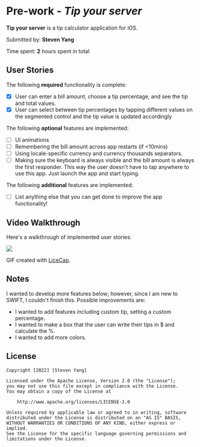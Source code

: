 # Pre-work - *Tip your server*

**Tip your server** is a tip calculator application for iOS.

Submitted by: **Steven Yang**

Time spent: **2** hours spent in total

## User Stories

The following **required** functionality is complete:

* [x] User can enter a bill amount, choose a tip percentage, and see the tip and total values.
* [x] User can select between tip percentages by tapping different values on the segmented control and the tip value is updated accordingly

The following **optional** features are implemented:

* [ ] UI animations
* [ ] Remembering the bill amount across app restarts (if <10mins)
* [ ] Using locale-specific currency and currency thousands separators.
* [ ] Making sure the keyboard is always visible and the bill amount is always the first responder. This way the user doesn't have to tap anywhere to use this app. Just launch the app and start typing.

The following **additional** features are implemented:

- [ ] List anything else that you can get done to improve the app functionality!

## Video Walkthrough

Here's a walkthrough of implemented user stories:

![](https://i.imgur.com/Crx3mcT.gif)


GIF created with [LiceCap](http://www.cockos.com/licecap/).

## Notes

I wanted to develop more features below; however, since I am new to SWIFT, I couldn't finish this. Possible improvements are:
- I wanted to add features including custom tip, setting a custom percentage.
- I wanted to make a box that the user can write their tips in $ and calculate the %.
- I wanted to add more colors.

## License

    Copyright [2022] [Steven Yang]

    Licensed under the Apache License, Version 2.0 (the "License");
    you may not use this file except in compliance with the License.
    You may obtain a copy of the License at

        http://www.apache.org/licenses/LICENSE-2.0

    Unless required by applicable law or agreed to in writing, software
    distributed under the License is distributed on an "AS IS" BASIS,
    WITHOUT WARRANTIES OR CONDITIONS OF ANY KIND, either express or implied.
    See the License for the specific language governing permissions and
    limitations under the License.
